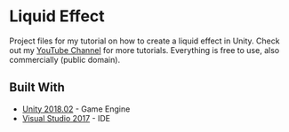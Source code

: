 # Liquid Effect
Project files for my tutorial on how to create a liquid effect in Unity.
Check out my [YouTube Channel](https://www.youtube.com/channel/UCtP-1zQ2g_jpgYvvBqkWltA) for more tutorials.
Everything is free to use, also commercially (public domain).

## Built With
* [Unity 2018.02](https://unity3d.com/get-unity/download/archive) - Game Engine
* [Visual Studio 2017](https://www.visualstudio.com/downloads/) - IDE
